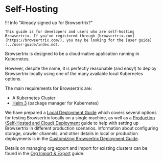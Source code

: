 # Self-Hosting

!!! info "Already signed up for Browsertrix?"

    This guide is for developers and users who are self-hosting Browsertrix. If you've registered through [browsertrix.com](https://browsertrix.com/), you may be looking for the [user guide](../user-guide/index.md).

Browsertrix is designed to be a cloud-native application running in Kubernetes.

However, despite the name, it is perfectly reasonable (and easy!) to deploy Browsertrix locally using one of the many available local Kubernetes options.

The main requirements for Browsertrix are:

- A Kubernetes Cluster
- [Helm 3](https://helm.sh/) (package manager for Kubernetes)


We have prepared a [Local Deployment Guide](local.md) which covers several options for testing Browsertrix locally on a single machine, as well as a [Production (Self-Hosted and Cloud) Deployment](remote.md) guide to help with setting up Browsertrix in different production scenarios. Information about configuring storage, crawler channels, and other details in local or production deployments is in the [Customizing Browsertrix Deployment Guide](customization.md).

Details on managing org export and import for existing clusters can be found in the [Org Import & Export](admin/org-import-export.md) guide.
